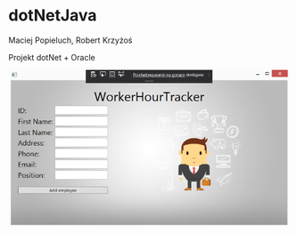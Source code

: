 # dotNetJava
Maciej Popieluch, Robert Krzyżoś

Projekt dotNet + Oracle 

![](Nauka/Nauka/images/aktualnyWyglad.png)
